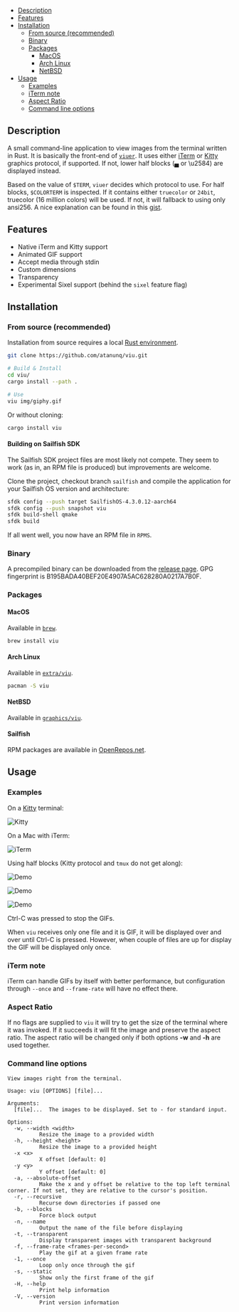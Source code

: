 - [Description](#description)
- [Features](#features)
- [Installation](#installation)
  - [From source (recommended)](#from-source-recommended)
  - [Binary](#binary)
  - [Packages](#packages)
    - [MacOS](#macos)
    - [Arch Linux](#arch-linux)
    - [NetBSD](#netbsd)
- [Usage](#usage)
  - [Examples](#examples)
  - [iTerm note](#iterm-note)
  - [Aspect Ratio](#aspect-ratio)
  - [Command line options](#command-line-options)

## Description
A small command-line application to view images from the terminal written in Rust. It is basically the
front-end of [`viuer`](https://github.com/atanunq/viuer). It uses either [iTerm](https://iterm2.com/documentation-images.html)
or [Kitty](https://sw.kovidgoyal.net/kitty/graphics-protocol.html) graphics protocol, if supported.
If not, lower half blocks (▄ or \u2584) are displayed instead.

Based on the value of `$TERM`, `viuer` decides which protocol to use. For half
blocks, `$COLORTERM` is inspected. If it contains either `truecolor` or `24bit`,
truecolor (16 million colors) will be used. If not, it will fallback to using only ansi256. A nice
explanation can be found in this [gist](https://gist.github.com/XVilka/8346728).


## Features
- Native iTerm and Kitty support
- Animated GIF support
- Accept media through stdin
- Custom dimensions
- Transparency
- Experimental Sixel support (behind the `sixel` feature flag)

## Installation

### From source (recommended)

Installation from source requires a local [Rust environment](https://www.rust-lang.org/tools/install).

```bash
git clone https://github.com/atanunq/viu.git

# Build & Install
cd viu/
cargo install --path .

# Use
viu img/giphy.gif
```
Or without cloning:
```bash
cargo install viu
```

#### Building on Sailfish SDK

The Sailfish SDK project files are most likely not compete. They seem to work (as in, an RPM file is produced) but improvements are welcome.

Clone the project, checkout branch `sailfish` and compile the application for your Sailfish OS version and architecture:

```bash
sfdk config --push target SailfishOS-4.3.0.12-aarch64
sfdk config --push snapshot viu
sfdk build-shell qmake
sfdk build
```

If all went well, you now have an RPM file in `RPMS`.

### Binary
A precompiled binary can be downloaded from the [release
page](https://www.github.com/atanunq/viu/releases/latest).
GPG fingerprint is B195BADA40BEF20E4907A5AC628280A0217A7B0F.

### Packages

#### MacOS
Available in [`brew`](https://formulae.brew.sh/formula/viu).
```bash
brew install viu
```

#### Arch Linux
Available in [`extra/viu`](https://archlinux.org/packages/extra/x86_64/viu/).
```bash
pacman -S viu
```

#### NetBSD
Available in [`graphics/viu`](http://cdn.netbsd.org/pub/pkgsrc/current/pkgsrc/graphics/viu/README.html).

#### Sailfish
RPM packages are available in [OpenRepos.net](https://openrepos.net/content/direc85/viu).

## Usage

### Examples
On a [Kitty](https://github.com/kovidgoyal/kitty) terminal:

![Kitty](img/kittydemo.gif)

On a Mac with iTerm:

![iTerm](img/iterm.png)


Using half blocks (Kitty protocol and `tmux` do not get along):

![Demo](img/demo.gif)


![Demo](img/gifdemo.gif)


![Demo](img/curldemo.gif)


Ctrl-C was pressed to stop the GIFs.


When `viu` receives only one file and it is GIF, it will be displayed over and over until Ctrl-C is
pressed. However, when couple of files are up for display the GIF will be displayed only once.

### iTerm note
iTerm can handle GIFs by itself with better performance, but configuration through `--once`
and `--frame-rate` will have no effect there.

### Aspect Ratio
If no flags are supplied to `viu` it will try to get the size of the terminal where it was invoked.
If it succeeds it will fit the image and preserve the aspect ratio. The aspect ratio will be changed
only if both options **-w** and **-h** are used together.

### Command line options
```
View images right from the terminal.

Usage: viu [OPTIONS] [file]...

Arguments:
  [file]...  The images to be displayed. Set to - for standard input.

Options:
  -w, --width <width>
          Resize the image to a provided width
  -h, --height <height>
          Resize the image to a provided height
  -x <x>
          X offset [default: 0]
  -y <y>
          Y offset [default: 0]
  -a, --absolute-offset
          Make the x and y offset be relative to the top left terminal corner. If not set, they are relative to the cursor's position.
  -r, --recursive
          Recurse down directories if passed one
  -b, --blocks
          Force block output
  -n, --name
          Output the name of the file before displaying
  -t, --transparent
          Display transparent images with transparent background
  -f, --frame-rate <frames-per-second>
          Play the gif at a given frame rate
  -1, --once
          Loop only once through the gif
  -s, --static
          Show only the first frame of the gif
  -H, --help
          Print help information
  -V, --version
          Print version information
```
